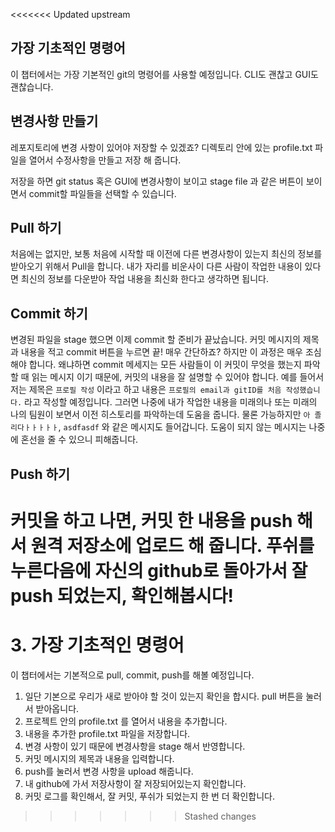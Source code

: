 <<<<<<< Updated upstream
## 가장 기초적인 명령어



이 챕터에서는 가장 기본적인 git의 명령어를 사용할 예정입니다. CLI도 괜찮고 GUI도 괜찮습니다.

## 변경사항 만들기
레포지토리에 변경 사항이 있어야 저장할 수 있겠죠? 디렉토리 안에 있는 profile.txt 파일을 열어서 수정사항을 만들고 저장 해 줍니다.

저장을 하면 git status 혹은 GUI에 변경사항이 보이고 stage file 과 같은 버튼이 보이면서 commit할 파일들을 선택할 수 있습니다.

## Pull 하기
처음에는 없지만, 보통 처음에 시작할 때 이전에 다른 변경사항이 있는지 최신의 정보를 받아오기 위해서 Pull을 합니다. 내가 자리를 비운사이 다른 사람이 작업한 내용이 있다면 최신의 정보를 다운받아 작업 내용을 최신화 한다고 생각하면 됩니다.

## Commit 하기
변경된 파일을 stage 했으면 이제 commit 할 준비가 끝났습니다.
커밋 메시지의 제목과 내용을 적고 commit 버튼을 누르면 끝! 매우 간단하죠? 하지만 이 과정은 매우 조심해야 합니다.
왜냐하면 commit 메세지는 모든 사람들이 이 커밋이 무엇을 했는지 파악할 때 읽는 메시지 이기 때문에, 커밋의 내용을 잘 설명할 수 있어야 합니다. 예를 들어서 저는 제목은 `프로필 작성` 이라고 하고 내용은 `프로필의 email과 gitID를 처음 작성했습니다.` 라고 작성할 예정입니다. 그러면 나중에 내가 작업한 내용을 미래의나 또는 미래의 나의 팀원이 보면서 이전 히스토리를 파악하는데 도움을 줍니다. 물론 가능하지만 `아 졸리다ㅏㅏㅏㅏㅏ`, `asdfasdf` 와 같은 메시지도 들어갑니다. 도움이 되지 않는 메시지는 나중에 혼선을 줄 수 있으니 피해줍니다.

## Push 하기
커밋을 하고 나면, 커밋 한 내용을 push 해서 원격 저장소에 업로드 해 줍니다. 푸쉬를 누른다음에 자신의 github로 돌아가서 잘 push 되었는지, 확인해봅시다!
=======
# 3. 가장 기초적인 명령어

이 챕터에서는 기본적으로 pull, commit, push를 해볼 예정입니다.

1. 일단 기본으로 우리가 새로 받아야 할 것이 있는지 확인을 합시다. pull 버튼을 눌러서 받아옵니다.
2. 프로젝트 안의 profile.txt 를 열어서 내용을 추가합니다.
3. 내용을 추가한 profile.txt 파일을 저장합니다.
4. 변경 사항이 있기 때문에 변경사항을 stage 해서 반영합니다.
5. 커밋 메시지의 제목과 내용을 입력합니다.
6. push를 눌러서 변경 사항을 upload 해줍니다.
7. 내 github에 가서 저장사항이 잘 저장되어있는지 확인합니다.
8. 커밋 로그를 확인해서, 잘 커밋, 푸쉬가 되었는지 한 번 더 확인합니다.
>>>>>>> Stashed changes
